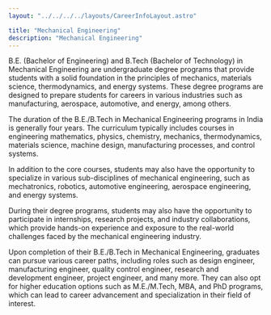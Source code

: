 ```yaml
---
layout: "../../../../layouts/CareerInfoLayout.astro"

title: "Mechanical Engineering"
description: "Mechanical Engineering"
---
```


B.E. (Bachelor of Engineering) and B.Tech (Bachelor of Technology) in Mechanical Engineering are undergraduate degree programs that provide students with a solid foundation in the principles of mechanics, materials science, thermodynamics, and energy systems. These degree programs are designed to prepare students for careers in various industries such as manufacturing, aerospace, automotive, and energy, among others.

The duration of the B.E./B.Tech in Mechanical Engineering programs in India is generally four years. The curriculum typically includes courses in engineering mathematics, physics, chemistry, mechanics, thermodynamics, materials science, machine design, manufacturing processes, and control systems.

In addition to the core courses, students may also have the opportunity to specialize in various sub-disciplines of mechanical engineering, such as mechatronics, robotics, automotive engineering, aerospace engineering, and energy systems.

During their degree programs, students may also have the opportunity to participate in internships, research projects, and industry collaborations, which provide hands-on experience and exposure to the real-world challenges faced by the mechanical engineering industry.

Upon completion of their B.E./B.Tech in Mechanical Engineering, graduates can pursue various career paths, including roles such as design engineer, manufacturing engineer, quality control engineer, research and development engineer, project engineer, and many more. They can also opt for higher education options such as M.E./M.Tech, MBA, and PhD programs, which can lead to career advancement and specialization in their field of interest.
